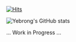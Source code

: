 [![Hits](https://hits.seeyoufarm.com/api/count/incr/badge.svg?url=https%3A%2F%2Fgithub.com%2Fyebrong%2Fhit-counter&count_bg=%239AB288&title_bg=%23C0BFBB&icon=&icon_color=%23E7E7E7&title=welcome&edge_flat=false)](https://hits.seeyoufarm.com)

![Yebrong's GitHub stats](https://github-readme-stats.vercel.app/api?username=yebrong&theme=swift&show_icons=true)

... Work in Progress ...
